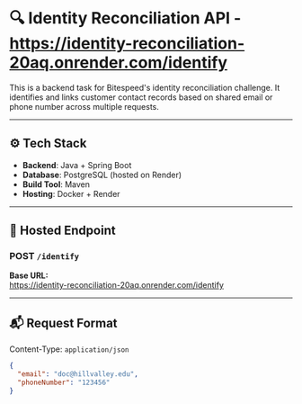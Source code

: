# 🔍 Identity Reconciliation API - https://identity-reconciliation-20aq.onrender.com/identify

This is a backend task for Bitespeed's identity reconciliation challenge. It identifies and links customer contact records based on shared email or phone number across multiple requests.

---

## ⚙️ Tech Stack

- **Backend**: Java + Spring Boot
- **Database**: PostgreSQL (hosted on Render)
- **Build Tool**: Maven
- **Hosting**: Docker + Render

---

## 🚀 Hosted Endpoint

### POST `/identify`
**Base URL:**  
https://identity-reconciliation-20aq.onrender.com/identify

---

## 📬 Request Format

Content-Type: `application/json`

```json
{
  "email": "doc@hillvalley.edu",
  "phoneNumber": "123456"
}
